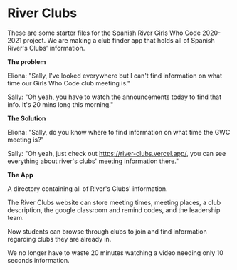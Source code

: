 # River Clubs

These are some starter files for the Spanish River Girls Who Code 2020-2021 project. We are making a club finder app that holds all of Spanish River's Clubs' information.

**The problem**

Eliona: "Sally, I've looked everywhere but I can't find information on what time our Girls Who Code club meeting is." 

Sally: "Oh yeah, you have to watch the announcements today to find that info. It's 20 mins long this morning."

**The Solution**

Eliona: "Sally, do you know where to find information on what time the GWC meeting is?" 

Sally: "Oh yeah, just check out https://river-clubs.vercel.app/, you can see everything about river's clubs' meeting information there."

**The App**

A directory containing all of River's Clubs' information.

The River Clubs website can store meeting times, meeting places, a club description, the google classroom and remind codes, and the leadership team.

Now students can browse through clubs to join and find information regarding clubs they are already in. 

We no longer have to waste 20 minutes watching a video needing only 10 seconds information. 
